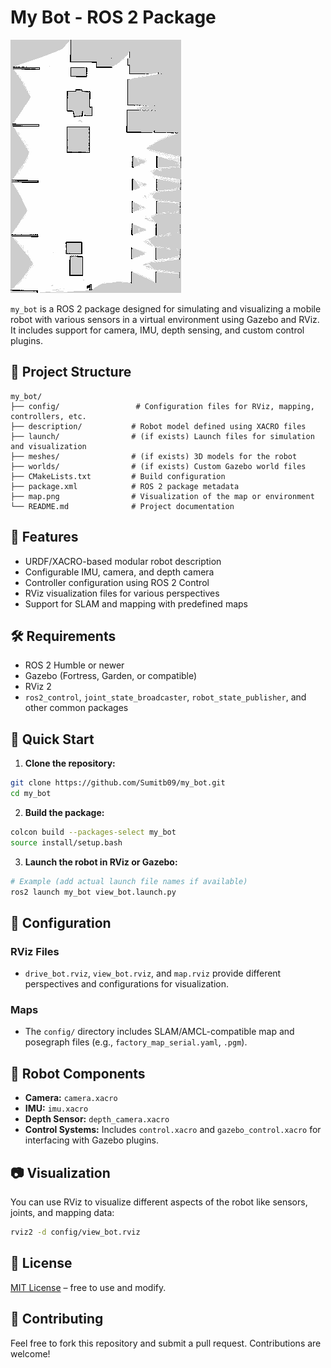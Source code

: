 # My Bot - ROS 2 Package

![Map](map.png)

`my_bot` is a ROS 2 package designed for simulating and visualizing a mobile robot with various sensors in a virtual environment using Gazebo and RViz. It includes support for camera, IMU, depth sensing, and custom control plugins.

## 📁 Project Structure

```
my_bot/
├── config/                 # Configuration files for RViz, mapping, controllers, etc.
├── description/           # Robot model defined using XACRO files
├── launch/                # (if exists) Launch files for simulation and visualization
├── meshes/                # (if exists) 3D models for the robot
├── worlds/                # (if exists) Custom Gazebo world files
├── CMakeLists.txt         # Build configuration
├── package.xml            # ROS 2 package metadata
├── map.png                # Visualization of the map or environment
└── README.md              # Project documentation
```

## 🚀 Features

- URDF/XACRO-based modular robot description
- Configurable IMU, camera, and depth camera
- Controller configuration using ROS 2 Control
- RViz visualization files for various perspectives
- Support for SLAM and mapping with predefined maps

## 🛠 Requirements

- ROS 2 Humble or newer
- Gazebo (Fortress, Garden, or compatible)
- RViz 2
- `ros2_control`, `joint_state_broadcaster`, `robot_state_publisher`, and other common packages

## 🧪 Quick Start

1. **Clone the repository:**

```bash
git clone https://github.com/Sumitb09/my_bot.git
cd my_bot
```

2. **Build the package:**

```bash
colcon build --packages-select my_bot
source install/setup.bash
```

3. **Launch the robot in RViz or Gazebo:**

```bash
# Example (add actual launch file names if available)
ros2 launch my_bot view_bot.launch.py
```

## 🧩 Configuration

### RViz Files

- `drive_bot.rviz`, `view_bot.rviz`, and `map.rviz` provide different perspectives and configurations for visualization.

### Maps

- The `config/` directory includes SLAM/AMCL-compatible map and posegraph files (e.g., `factory_map_serial.yaml`, `.pgm`).

## 🧱 Robot Components

- **Camera:** `camera.xacro`
- **IMU:** `imu.xacro`
- **Depth Sensor:** `depth_camera.xacro`
- **Control Systems:** Includes `control.xacro` and `gazebo_control.xacro` for interfacing with Gazebo plugins.

## 📷 Visualization

You can use RViz to visualize different aspects of the robot like sensors, joints, and mapping data:

```bash
rviz2 -d config/view_bot.rviz
```

## 📄 License

[MIT License](LICENSE) – free to use and modify.

## 🤝 Contributing

Feel free to fork this repository and submit a pull request. Contributions are welcome!

